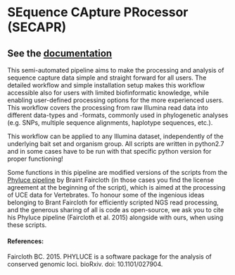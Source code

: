 # SEquence CApture PRocessor (SECAPR)

## See the [documentation](./documentation.ipynb)
This semi-automated pipeline aims to make the processing and analysis of sequence capture data simple and straight forward for all users. The detailed workflow and simple installation setup makes this workflow accessible also for users with limited biofinformatic knowledge, while enabling user-defined processing options for the more experienced users. This workflow covers the processing from raw Illumina read data into different data-types and -formats, commonly used in phylogenetic analyses (e.g. SNPs, multiple sequence alignments, haplotype sequences, etc.).

This workflow can be applied to any Illumina dataset, independently of the underlying bait set and organism group. All scripts are written in python2.7 and in some cases have to be run with that specific python version for proper functioning!

Some functions in this pipeline are modified versions of the scripts from the [Phyluce pipeline](https://github.com/faircloth-lab/phyluce) by Braint Faircloth (in those cases you find the license agreement at the beginning of the script), which is aimed at the processing of UCE data for Vertebrates. To honour some of the ingenious ideas belonging to Brant Faircloth for efficiently scripted NGS read processing, and the generous sharing of all is code as open-source, we ask you to cite his Phyluce pipeline (Faircloth et al. 2015) alongside with ours, when using these scripts.  

#### References:
Faircloth BC. 2015. PHYLUCE is a software package for the analysis of conserved genomic loci. bioRxiv. doi: 10.1101/027904.
